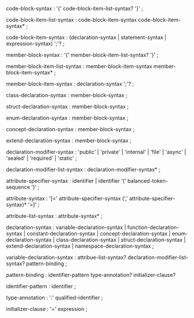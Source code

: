 code-block-syntax
    : '{' code-block-item-list-syntax? '}'
    ;

code-block-item-list-syntax
    : code-block-item-syntax code-block-item-syntax*
    ;

code-block-item-syntax
    : (declaration-syntax | statement-syntax | expression-syntax) ';'?
    ;

member-block-syntax
    : '{' member-block-item-list-syntax? '}'
    ;

member-block-item-list-syntax
    : member-block-item-syntax member-block-item-syntax*
    ;

member-block-item-syntax
    : declaration-syntax ';'?
    ;

class-declaration-syntax
    : member-block-syntax
    ;

struct-declaration-syntax
    : member-block-syntax
    ;

enum-declaration-syntax
    : member-block-syntax
    ;

concept-declaration-syntax
    : member-block-syntax
    ;

extend-declaration-syntax
    : member-block-syntax
    ;

declaration-modifier-syntax
    : 'public'
    | 'private'
    | 'internal'
    | 'file'
    | 'async'
    | 'sealed'
    | 'required'
    | 'static'
    ;

declaration-modifier-list-syntax
    : declaration-modifier-syntax*
    ;

attribute-specifier-syntax
    : identifier
    | identifier '(' balanced-token-sequence ')'
    ;

attribute-syntax
    : '[<' attribute-specifier-syntax (',' attribute-specifier-syntax)* '>]'
    ;

attribute-list-syntax
    : attribute-syntax*
    ;

declaration-syntax
    : variable-declaration-syntax
    | function-declaration-syntax
    | constant-declaration-syntax
    | concept-declaration-syntax
    | enum-declaration-syntax
    | class-declaration-syntax
    | struct-declaration-syntax
    | extend-declaration-syntax
    | namespace-declaration-syntax
    ;

variable-declaration-syntax
    : attribue-list-syntax? declaration-modifier-list-syntax? pattern-binding
    ;

pattern-binding
    : identifier-pattern type-annotation? initializer-clause?

identifier-pattern
    : identifier
    ;

type-annotation
    : ':' qualified-identifier
    ;

initializer-clause
    : '=' expression
    ;
